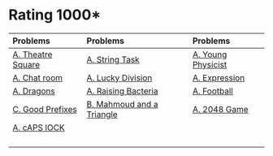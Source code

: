 # Rating 1000*
| Problems | Problems | Problems |
| :- | :- | :- |
| [A. Theatre Square](https://codeforces.com/problemset/problem/1/A) | [A. String Task](https://codeforces.com/problemset/problem/118/A) | [A. Young Physicist](https://codeforces.com/problemset/problem/69/A) |
| [A. Chat room](https://codeforces.com/problemset/problem/58/A) | [A. Lucky Division](https://codeforces.com/problemset/problem/122/A) | [A. Expression](https://codeforces.com/problemset/problem/479/A) |
| [A. Dragons](https://codeforces.com/problemset/problem/230/A) | [A. Raising Bacteria](https://codeforces.com/problemset/problem/579/A) | [A. Football](https://codeforces.com/problemset/problem/43/A) |
| [C. Good Prefixes](https://codeforces.com/problemset/problem/1985/C) | [B. Mahmoud and a Triangle](https://codeforces.com/problemset/problem/766/B) | [A. 2048 Game](https://codeforces.com/problemset/problem/1221/A) |
| [A. cAPS lOCK](https://codeforces.com/contest/131/problem/A) | []() | []() |
| []() | []() | []() |
| []() | []() | []() |
| []() | []() | []() |
| []() | []() | []() |